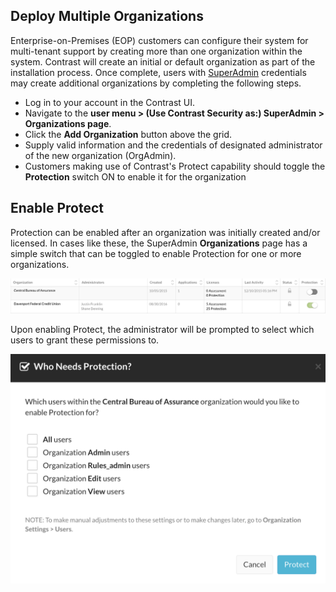 <!--
title: "Organizations Management"
description: "Overview of Supporting Multiple Organizations"
tags: "Admin manage multiple SuperAdmin EOP Organizations"
-->

## Deploy Multiple Organizations

Enterprise-on-Premises (EOP) customers can configure their system for multi-tenant support by creating more than one organization within the system. Contrast will create an initial or default organization as part of the installation process. Once complete, users with [SuperAdmin](admin-manageorgs.html#sa) credentials may create additional organizations by completing the following steps.

* Log in to your account in the Contrast UI. 
* Navigate to the **user menu > (Use Contrast Security as:) SuperAdmin > Organizations page**. 
* Click the **Add Organization** button above the grid. 
* Supply valid information and the credentials of designated administrator of the new organization (OrgAdmin). 
* Customers making use of Contrast's Protect capability should toggle the **Protection** switch ON to enable it for the organization

## Enable Protect

Protection can be enabled after an organization was initially created and/or licensed. In cases like these, the SuperAdmin **Organizations** page has a simple switch that can be toggled to enable Protection for one or more organizations.

<a href="assets/images/EnableOrgProtect.png" rel="lightbox" title="Enabling Organization Protection After the Fact"><img class="thumbnail" src="assets/images/EnableOrgProtect.png"/></a>

Upon enabling Protect, the administrator will be prompted to select which users to grant these permissions to.

<a href="assets/images/EnableOrgProtectApplyUsers.png" rel="lightbox" title="Choosing Which Users To Enable Protection For"><img class="thumbnail" src="assets/images/EnableOrgProtectApplyUsers.png"/></a>
